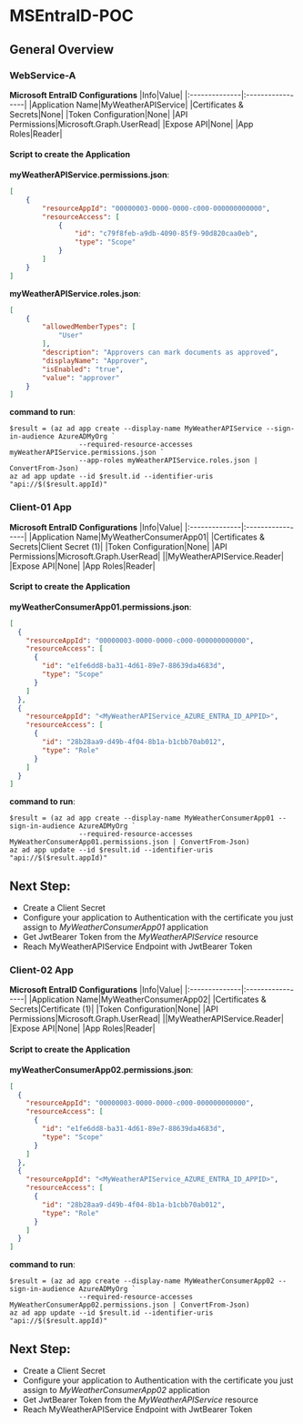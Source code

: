# MSEntraID-POC

## General Overview
### WebService-A

**Microsoft EntraID Configurations** 
|Info|Value|
|:--------------|:-----------------|
|Application Name|MyWeatherAPIService|
|Certificates & Secrets|None|
|Token Configuration|None|
|API Permissions|Microsoft.Graph.UserRead|
|Expose API|None|
|App Roles|Reader|

#### Script to create the Application
**myWeatherAPIService.permissions.json**:
```json
[
    {
        "resourceAppId": "00000003-0000-0000-c000-000000000000",
        "resourceAccess": [
            {
                "id": "c79f8feb-a9db-4090-85f9-90d820caa0eb",
                "type": "Scope"
            }
        ]
    }
]
```

**myWeatherAPIService.roles.json**:
```json
[
    {
        "allowedMemberTypes": [
            "User"
        ],
        "description": "Approvers can mark documents as approved",
        "displayName": "Approver",
        "isEnabled": "true",
        "value": "approver"
    }
]
```

**command to run**:
```pwsh
$result = (az ad app create --display-name MyWeatherAPIService --sign-in-audience AzureADMyOrg `
                 --required-resource-accesses myWeatherAPIService.permissions.json `
                 --app-roles myWeatherAPIService.roles.json | ConvertFrom-Json)
az ad app update --id $result.id --identifier-uris "api://$($result.appId)"
```

### Client-01 App
**Microsoft EntraID Configurations**
|Info|Value|
|:--------------|:-----------------|
|Application Name|MyWeatherConsumerApp01|
|Certificates & Secrets|Client Secret (1)|
|Token Configuration|None|
|API Permissions|Microsoft.Graph.UserRead|
||MyWeatherAPIService.Reader|
|Expose API|None|
|App Roles|Reader|

#### Script to create the Application
**myWeatherConsumerApp01.permissions.json**:
```json
[
  {
    "resourceAppId": "00000003-0000-0000-c000-000000000000",
    "resourceAccess": [
      {
        "id": "e1fe6dd8-ba31-4d61-89e7-88639da4683d",
        "type": "Scope"
      }
    ]
  },
  {
    "resourceAppId": "<MyWeatherAPIService_AZURE_ENTRA_ID_APPID>",
    "resourceAccess": [
      {
        "id": "28b28aa9-d49b-4f04-8b1a-b1cbb70ab012",
        "type": "Role"
      }
    ]
  }
]
```

**command to run**:
```pwsh
$result = (az ad app create --display-name MyWeatherConsumerApp01 --sign-in-audience AzureADMyOrg `
                 --required-resource-accesses MyWeatherConsumerApp01.permissions.json | ConvertFrom-Json)
az ad app update --id $result.id --identifier-uris "api://$($result.appId)"
```

## Next Step:
- Create a Client Secret
- Configure your application to Authentication with the certificate you just assign to *MyWeatherConsumerApp01* application
- Get JwtBearer Token from the *MyWeatherAPIService* resource
- Reach MyWeatherAPIService Endpoint with JwtBearer Token


### Client-02 App
**Microsoft EntraID Configurations**
|Info|Value|
|:--------------|:-----------------|
|Application Name|MyWeatherConsumerApp02|
|Certificates & Secrets|Certificate (1)|
|Token Configuration|None|
|API Permissions|Microsoft.Graph.UserRead|
||MyWeatherAPIService.Reader|
|Expose API|None|
|App Roles|Reader|

#### Script to create the Application
**myWeatherConsumerApp02.permissions.json**:
```json
[
  {
    "resourceAppId": "00000003-0000-0000-c000-000000000000",
    "resourceAccess": [
      {
        "id": "e1fe6dd8-ba31-4d61-89e7-88639da4683d",
        "type": "Scope"
      }
    ]
  },
  {
    "resourceAppId": "<MyWeatherAPIService_AZURE_ENTRA_ID_APPID>",
    "resourceAccess": [
      {
        "id": "28b28aa9-d49b-4f04-8b1a-b1cbb70ab012",
        "type": "Role"
      }
    ]
  }
]
```

**command to run**:
```pwsh
$result = (az ad app create --display-name MyWeatherConsumerApp02 --sign-in-audience AzureADMyOrg `
                 --required-resource-accesses MyWeatherConsumerApp02.permissions.json | ConvertFrom-Json)
az ad app update --id $result.id --identifier-uris "api://$($result.appId)"
```

## Next Step:
- Create a Client Secret
- Configure your application to Authentication with the certificate you just assign to *MyWeatherConsumerApp02* application
- Get JwtBearer Token from the *MyWeatherAPIService* resource
- Reach MyWeatherAPIService Endpoint with JwtBearer Token